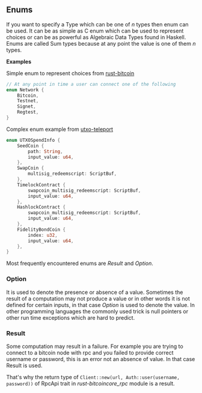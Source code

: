 ## Enums

If you want to specify a Type which can be one of *n* types then enum can be used.
It can be as simple as C enum which can be used to represent choices or can be as powerful as
Algebraic Data Types found in Haskell.
Enums are called Sum types because at any point the value is one of them *n* types.

**Examples**

Simple enum to represent choices from [rust-bitcoin](https://docs.rs/bitcoin/latest/bitcoin/network/enum.Network.html)
```rust
// At any point in time a user can connect one of the following
enum Network {
    Bitcoin,
    Testnet,
    Signet,
    Regtest,
}
```

Complex enum example from [utxo-teleport](https://github.com/utxo-teleport/teleport-transactions/blob/master/src/wallet/api.rs)

```rust
enum UTXOSpendInfo {
    SeedCoin {
        path: String,
        input_value: u64,
    },
    SwapCoin {
        multisig_redeemscript: ScriptBuf,
    },
    TimelockContract {
        swapcoin_multisig_redeemscript: ScriptBuf,
        input_value: u64,
    },
    HashlockContract {
        swapcoin_multisig_redeemscript: ScriptBuf,
        input_value: u64,
    },
    FidelityBondCoin {
        index: u32,
        input_value: u64,
    },
}
```

Most frequently encountered enums are *Result* and *Option*.

### Option

It is used to denote the presence or absence of a value. Sometimes the result of
a computation may not produce a value or in other words it is not defined for certain
inputs, in that case *Option* is used to denote the value. In other programming languages
the commonly used trick is null pointers or other run time exceptions which are hard
to predict.

### Result

Some computation may result in a failure. For example you are trying to connect to a bitcoin
node with rpc and you failed to provide correct username or password, this is an error not
an absence of value. In that case Result is used.

That's why the return type of ```Client::new(url, Auth::user(username, password))``` of RpcApi trait
in *rust-bitcoincore_rpc* module is a result.
